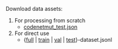 Download data assets:
1. For processing from scratch
   * [codenetmut_test.json](https://zenodo.org/record/8062703)
2. For direct use
   * {[full](https://drive.google.com/file/d/1ySQN8YTma7wcuK4uKX_kxQO5mFc2K63F/view?usp=share_link) | [train](https://drive.google.com/file/d/1oHW-OlmrTqn_ejHsIJxtEZ4UPnr7oDdg/view?usp=share_link) | [val](https://drive.google.com/file/d/1wk6lni0F0RhAooi6-4qHfCNF04uraXo5/view?usp=share_link) | [test](https://drive.google.com/file/d/1J7R7ysv1lnmzGvfK-u-4SFMWSmEllUx4/view?usp=share_link)}-dataset.jsonl
